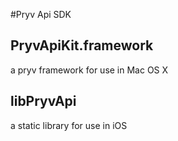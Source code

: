 #Pryv Api SDK

## PryvApiKit.framework
a pryv framework for use in Mac OS X

## libPryvApi
a static library for use in iOS 
